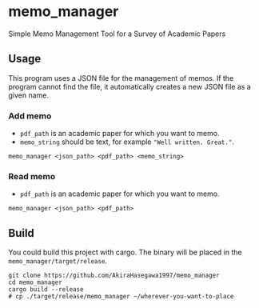 # memo_manager

Simple Memo Management Tool for a Survey of Academic Papers

## Usage

This program uses a JSON file for the management of memos.
If the program cannot find the file, it automatically creates a new JSON
file as a given name.

### Add memo

- `pdf_path` is an academic paper for which you want to memo.
- `memo_string` should be text, for example `"Well written. Great."`.

```console
memo_manager <json_path> <pdf_path> <memo_string>
```

### Read memo

- `pdf_path` is an academic paper for which you want to memo.

```console
memo_manager <json_path> <pdf_path>
```

## Build

You could build this project with cargo.
The binary will be placed in the `memo_manager/target/release`.

```console
git clone https://github.com/AkiraHasegawa1997/memo_manager
cd memo_manager
cargo build --release
# cp ./target/release/memo_manager ~/wherever-you-want-to-place
```
